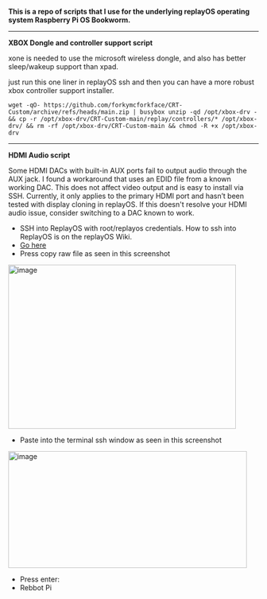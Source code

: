 **This is a repo of scripts that I use for the underlying replayOS operating system Raspberry Pi OS Bookworm.**


---------------------------------------------


**XBOX Dongle and controller support script**

xone is needed to use the microsoft wireless dongle, and also has better sleep/wakeup support than xpad.

just run this one liner in replayOS ssh and then you can have a more robust xbox controller support installer.

```
wget -qO- https://github.com/forkymcforkface/CRT-Custom/archive/refs/heads/main.zip | busybox unzip -qd /opt/xbox-drv - && cp -r /opt/xbox-drv/CRT-Custom-main/replay/controllers/* /opt/xbox-drv/ && rm -rf /opt/xbox-drv/CRT-Custom-main && chmod -R +x /opt/xbox-drv
```

---------------------------------------------

**HDMI Audio script**

Some HDMI DACs with built-in AUX ports fail to output audio through the AUX jack. I found a workaround that uses an EDID file from a known working DAC. This does not affect video output and is easy to install via SSH. Currently, it only applies to the primary HDMI port and hasn’t been tested with display cloning in replayOS. If this doesn't resolve your HDMI audio issue, consider switching to a DAC known to work.

- SSH into ReplayOS with root/replayos credentials. How to ssh into ReplayOS is on the replayOS Wiki.
- [Go here](https://github.com/forkymcforkface/CRT-Custom/blob/main/replay/HDMI/enable_hdmidac_audio.sh)
- Press copy raw file as seen in this screenshot
<img width="458" height="330" alt="image" src="https://github.com/user-attachments/assets/de262502-a985-4ae0-9e96-b814ed35122b" />

- Paste into the terminal ssh window as seen in this screenshot
<img width="480" height="235" alt="image" src="https://github.com/user-attachments/assets/031c9c95-9594-4879-ba60-de2cf614c2cd" />

- Press enter:
- Rebbot Pi
